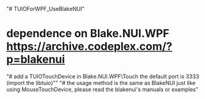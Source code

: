 "# TUIOForWPF_UseBlakeNUI"

# dependence on Blake.NUI.WPF https://archive.codeplex.com/?p=blakenui
"# add a TUIOTouchDevice in Blake.NUI.WPF\Touch  the default port is 3333 (import the libtuio)""
"# the usage method is the same as BlakeNUI just like using MouseTouchDevice, please read the blakenui's manuals or examples"
